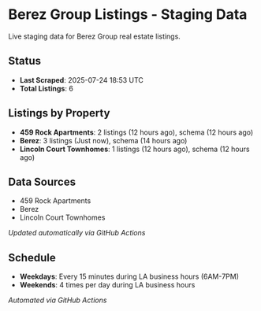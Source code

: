 # Berez Group Listings - Staging Data

Live staging data for Berez Group real estate listings.

## Status

- **Last Scraped**: 2025-07-24 18:53 UTC
- **Total Listings**: 6

## Listings by Property

- **459 Rock Apartments**: 2 listings (12 hours ago), schema (12 hours ago)
- **Berez**: 3 listings (Just now), schema (14 hours ago)
- **Lincoln Court Townhomes**: 1 listings (12 hours ago), schema (12 hours ago)

## Data Sources

- 459 Rock Apartments
- Berez
- Lincoln Court Townhomes

*Updated automatically via GitHub Actions*

## Schedule

- **Weekdays**: Every 15 minutes during LA business hours (6AM-7PM)
- **Weekends**: 4 times per day during LA business hours

*Automated via GitHub Actions*

